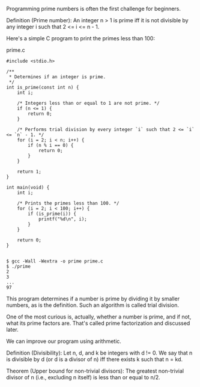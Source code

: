 ---
---

Programming prime numbers is often the first challenge for beginners.

Definition (Prime number):
An integer n > 1 is prime iff it is not divisible by any integer i such that 2 <= i <= n - 1.

Here's a simple C program to print the primes less than 100:

prime.c

    #include <stdio.h>
    
    /**
     * Determines if an integer is prime.
     */
    int is_prime(const int n) {
        int i;
    
        /* Integers less than or equal to 1 are not prime. */
        if (n <= 1) {
            return 0;
        }
    
        /* Performs trial division by every integer `i` such that 2 <= `i` <= `n` - 1. */
        for (i = 2; i < n; i++) {
            if (n % i == 0) {
                return 0;
            }
        }
    
        return 1;
    }
    
    int main(void) {
        int i;
    
        /* Prints the primes less than 100. */
        for (i = 2; i < 100; i++) {
            if (is_prime(i)) {
                printf("%d\n", i);
            }
        }
    
        return 0;
    }


    $ gcc -Wall -Wextra -o prime prime.c
    $ ./prime
    2
    3
    ...
    97

This program determines if a number is prime by dividing it by smaller numbers, as is the definition.  Such an algorithm is called trial division.

One of the most curious is, actually, whether a number is prime, and if not, what its prime factors are.  That's called prime factorization and discussed later.

We can improve our program using arithmetic.

Definition (Divisibility):
Let n, d, and k be integers with d != 0.  We say that n is divisible by d (or d is a divisor of n) iff there exists k such that n = kd.

Theorem (Upper bound for non-trivial divisors):
The greatest non-trivial divisor of n (i.e., excluding n itself) is less than or equal to n/2.
